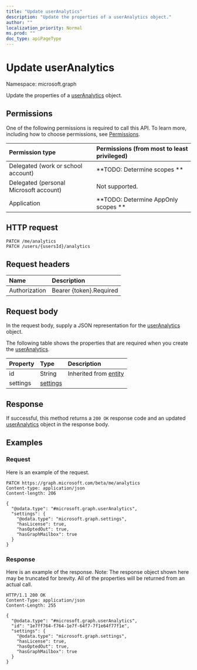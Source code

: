 ```yaml
---
title: "Update userAnalytics"
description: "Update the properties of a userAnalytics object."
author: ""
localization_priority: Normal
ms.prod: ""
doc_type: apiPageType
---
```


# Update userAnalytics

Namespace: microsoft.graph

Update the properties of a [userAnalytics](../resources/useranalytics.md) object.

## Permissions
One of the following permissions is required to call this API. To learn more, including how to choose permissions, see [Permissions](/concepts/permissions-reference.md).

|Permission type|Permissions (from most to least privileged)|
|:---|:---|
|Delegated (work or school account)|**TODO: Determine scopes **|
|Delegated (personal Microsoft account)|Not supported.|
|Application|**TODO: Determine AppOnly scopes **|

## HTTP request
<!-- {
  "blockType": "ignored"
}
-->
``` http
PATCH /me/analytics
PATCH /users/{usersId}/analytics
```

## Request headers
|Name|Description|
|:---|:---|
|Authorization|Bearer {token}.Required|

## Request body
In the request body, supply a JSON representation for the [userAnalytics](../resources/useranalytics.md) object.

The following table shows the properties that are required when you create the [userAnalytics](../resources/useranalytics.md).

|Property|Type|Description|
|:---|:---|:---|
|id|String| Inherited from [entity](../resources/entity.md)|
|settings|[settings](../resources/settings.md)||



## Response
If successful, this method returns a `200 OK` response code and an updated [userAnalytics](../resources/useranalytics.md) object in the response body.

## Examples

### Request
Here is an example of the request.
<!-- {
  "blockType": "request",
  "name": "update_useranalytics"
}
-->
``` http
PATCH https://graph.microsoft.com/beta/me/analytics
Content-type: application/json
Content-length: 206

{
  "@odata.type": "#microsoft.graph.userAnalytics",
  "settings": {
    "@odata.type": "microsoft.graph.settings",
    "hasLicense": true,
    "hasOptedOut": true,
    "hasGraphMailbox": true
  }
}
```

### Response
Here is an example of the response. Note: The response object shown here may be truncated for brevity. All of the properties will be returned from an actual call.
<!-- {
  "blockType": "response",
  "truncated": true
}
-->
``` http
HTTP/1.1 200 OK
Content-Type: application/json
Content-Length: 255

{
  "@odata.type": "#microsoft.graph.userAnalytics",
  "id": "1e7ff764-f764-1e7f-64f7-7f1e64f77f1e",
  "settings": {
    "@odata.type": "microsoft.graph.settings",
    "hasLicense": true,
    "hasOptedOut": true,
    "hasGraphMailbox": true
  }
}
```

